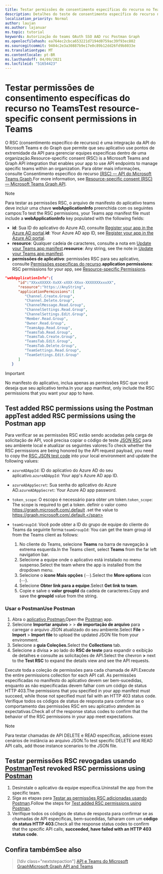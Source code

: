 ```yaml
---
title: Testar permissões de consentimento específicas do recurso no Teams
description: Detalhes do teste de consentimento específico do recurso no Teams usando Postman
localization_priority: Normal
author: laujan
ms.author: lajanuar
ms.topic: tutorial
keywords: Autorização do teams OAuth SSO AAD rsc Postman Graph
ms.openlocfilehash: ea764ec2cbca653221d7194d0759ac39f93ec802
ms.sourcegitcommit: 9404c2e3a30887b9e17e0c89b12dd26fd9b8033e
ms.translationtype: MT
ms.contentlocale: pt-BR
ms.lasthandoff: 04/09/2021
ms.locfileid: "51654423"
---
```

# <a name="test-resource-specific-consent-permissions-in-teams"></a><span data-ttu-id="828e5-104">Testar permissões de consentimento específicas do recurso no Teams</span><span class="sxs-lookup"><span data-stu-id="828e5-104">Test resource-specific consent permissions in Teams</span></span>

<span data-ttu-id="828e5-105">O RSC (consentimento específico de recursos) é uma integração da API do Microsoft Teams e do Graph que permite que seu aplicativo use pontos de extremidade da API para gerenciar equipes específicas dentro de uma organização.</span><span class="sxs-lookup"><span data-stu-id="828e5-105">Resource-specific consent (RSC) is a Microsoft Teams and Graph API integration that enables your app to use API endpoints to manage specific teams within an organization.</span></span> <span data-ttu-id="828e5-106">Para obter mais informações, consulte Consentimento específico do recurso [(RSC) — API do Microsoft Teams Graph](resource-specific-consent.md).</span><span class="sxs-lookup"><span data-stu-id="828e5-106">For more information, see [Resource-specific consent (RSC) — Microsoft Teams Graph API](resource-specific-consent.md).</span></span>

> [!NOTE]
> <span data-ttu-id="828e5-107">Para testar as permissões RSC, o arquivo de manifesto do aplicativo teams deve incluir uma chave **webApplicationInfo** preenchida com os seguintes campos:</span><span class="sxs-lookup"><span data-stu-id="828e5-107">To test the RSC permissions, your Teams app manifest file must include a **webApplicationInfo** key populated with the following fields:</span></span>
>
> - <span data-ttu-id="828e5-108">**id**: Sua ID do aplicativo do Azure AD, consulte [Register your app in the Azure AD portal](resource-specific-consent.md#register-your-app-with-microsoft-identity-platform-via-the-azure-ad-portal).</span><span class="sxs-lookup"><span data-stu-id="828e5-108">**id**: Your Azure AD app ID, see [Register your app in the Azure AD portal](resource-specific-consent.md#register-your-app-with-microsoft-identity-platform-via-the-azure-ad-portal).</span></span>
> - <span data-ttu-id="828e5-109">**resource**: Qualquer cadeia de caracteres, consulte a nota em  [Update your Teams app manifest](resource-specific-consent.md#update-your-teams-app-manifest).</span><span class="sxs-lookup"><span data-stu-id="828e5-109">**resource**: Any string, see the note in  [Update your Teams app manifest](resource-specific-consent.md#update-your-teams-app-manifest).</span></span>
> - <span data-ttu-id="828e5-110">**permissões de aplicativo**: permissões RSC para seu aplicativo, consulte [Permissões específicas do recurso](resource-specific-consent.md#resource-specific-permissions).</span><span class="sxs-lookup"><span data-stu-id="828e5-110">**application permissions**: RSC permissions for  your app, see [Resource-specific Permissions](resource-specific-consent.md#resource-specific-permissions).</span></span>

```json
"webApplicationInfo":{
      "id":"XXxxXXXXX-XxXX-xXXX-XXxx-XXXXXXXxxxXX",
      "resource":"https://AnyString",
      "applicationPermissions":[
         "Channel.Create.Group",
         "Channel.Delete.Group",
         "ChannelMessage.Read.Group",
         "ChannelSettings.Read.Group",
         "ChannelSettings.Edit.Group",
         "Member.Read.Group",
         "Owner.Read.Group",
         "TeamsApp.Read.Group",
         "TeamsTab.Read.Group",
         "TeamsTab.Create.Group",
         "TeamsTab.Edit.Group",
         "TeamsTab.Delete.Group",
         "TeamSettings.Read.Group",
         "TeamSettings.Edit.Group"
      ]
   }
```

> [!IMPORTANT]
> <span data-ttu-id="828e5-111">No manifesto do aplicativo, inclua apenas as permissões RSC que você deseja que seu aplicativo tenha.</span><span class="sxs-lookup"><span data-stu-id="828e5-111">In your app manifest, only include the RSC permissions that you want your app to have.</span></span>

## <a name="test-added-rsc-permissions-using-the-postman-app"></a><span data-ttu-id="828e5-112">Test added RSC permissions using the Postman app</span><span class="sxs-lookup"><span data-stu-id="828e5-112">Test added RSC permissions using the Postman app</span></span>

<span data-ttu-id="828e5-113">Para verificar se as permissões RSC estão sendo acodadas pela carga de solicitação de API, você precisa copiar o código de teste [JSON RSC](test-rsc-json-file.md) para seu ambiente local e atualizar os seguintes valores:</span><span class="sxs-lookup"><span data-stu-id="828e5-113">To check whether the RSC permissions are being honored by the API request payload, you need to copy the [RSC JSON test code](test-rsc-json-file.md) into your local environment and update the following values:</span></span>

* <span data-ttu-id="828e5-114">`azureADAppId`: ID do aplicativo do Azure AD do seu aplicativo.</span><span class="sxs-lookup"><span data-stu-id="828e5-114">`azureADAppId`: Your app's Azure AD app ID.</span></span>
* <span data-ttu-id="828e5-115">`azureADAppSecret`: Sua senha do aplicativo do Azure AD.</span><span class="sxs-lookup"><span data-stu-id="828e5-115">`azureADAppSecret`: Your Azure AD app password.</span></span>
* <span data-ttu-id="828e5-116">`token_scope`: O escopo é necessário para obter um token.</span><span class="sxs-lookup"><span data-stu-id="828e5-116">`token_scope`: The scope is required to get a token.</span></span> <span data-ttu-id="828e5-117">definir o valor como https://graph.microsoft.com/.default .</span><span class="sxs-lookup"><span data-stu-id="828e5-117">set the value to https://graph.microsoft.com/.default.</span></span>
* <span data-ttu-id="828e5-118">`teamGroupId`: Você pode obter a ID do grupo de equipe do cliente do Teams da seguinte forma:</span><span class="sxs-lookup"><span data-stu-id="828e5-118">`teamGroupId`: You can get the team group id from the Teams client as follows:</span></span>

    1. <span data-ttu-id="828e5-119">No cliente do Teams, selecione **Teams** na barra de navegação à extrema esquerda.</span><span class="sxs-lookup"><span data-stu-id="828e5-119">In the Teams client, select **Teams** from the far left navigation bar.</span></span>
    2. <span data-ttu-id="828e5-120">Selecione a equipe onde o aplicativo está instalado no menu suspenso.</span><span class="sxs-lookup"><span data-stu-id="828e5-120">Select the team where the app is installed from the dropdown menu.</span></span>
    3. <span data-ttu-id="828e5-121">Selecione o **ícone Mais opções** (&#8943;).</span><span class="sxs-lookup"><span data-stu-id="828e5-121">Select the **More options** icon (&#8943;).</span></span>
    4. <span data-ttu-id="828e5-122">Selecione **Obter link para a equipe**.</span><span class="sxs-lookup"><span data-stu-id="828e5-122">Select **Get link to team**.</span></span> 
    5. <span data-ttu-id="828e5-123">Copie e salve o **valor groupId** da cadeia de caracteres.</span><span class="sxs-lookup"><span data-stu-id="828e5-123">Copy and save the **groupId** value from the string.</span></span>

### <a name="use-postman"></a><span data-ttu-id="828e5-124">Usar o Postman</span><span class="sxs-lookup"><span data-stu-id="828e5-124">Use Postman</span></span>

1. <span data-ttu-id="828e5-125">Abra o [aplicativo Postman.](https://www.postman.com)</span><span class="sxs-lookup"><span data-stu-id="828e5-125">Open the [Postman](https://www.postman.com) app.</span></span>
2. <span data-ttu-id="828e5-126">Selecione **Importar arquivo**  >    >  **de importação de arquivo** para carregar o arquivo JSON atualizado do seu ambiente.</span><span class="sxs-lookup"><span data-stu-id="828e5-126">Select **File** > **Import** > **Import file** to upload the updated JSON file from your environment.</span></span>  
3. <span data-ttu-id="828e5-127">Selecione a **guia Coleções.**</span><span class="sxs-lookup"><span data-stu-id="828e5-127">Select the **Collections** tab.</span></span> 
4. <span data-ttu-id="828e5-128">Selecione a divisa **>** ao lado do **RSC de teste** para expandir o exibição de detalhes e consulte as solicitações de API.</span><span class="sxs-lookup"><span data-stu-id="828e5-128">Select the chevron **>** next to the **Test RSC** to expand the details view and see the API requests.</span></span>

<span data-ttu-id="828e5-129">Execute toda a coleção de permissões para cada chamada de API.</span><span class="sxs-lookup"><span data-stu-id="828e5-129">Execute the entire permissions collection for each API call.</span></span> <span data-ttu-id="828e5-130">As permissões especificadas no manifesto do aplicativo devem ser bem-sucedidas, enquanto as não especificadas devem falhar com um código de status HTTP 403.</span><span class="sxs-lookup"><span data-stu-id="828e5-130">The permissions that you specified in your app manifest must succeed, while those not specified must fail with an HTTP 403 status code.</span></span> <span data-ttu-id="828e5-131">Verifique todos os códigos de status de resposta para confirmar se o comportamento das permissões RSC em seu aplicativo atendem às expectativas.</span><span class="sxs-lookup"><span data-stu-id="828e5-131">Check all of the response status codes to confirm that the behavior of the RSC permissions in your app meet expectations.</span></span>

> [!NOTE]
> <span data-ttu-id="828e5-132">Para testar chamadas de API DELETE e READ específicas, adicione esses cenários de instância ao arquivo JSON.</span><span class="sxs-lookup"><span data-stu-id="828e5-132">To test specific DELETE and READ API calls, add those instance scenarios to the JSON file.</span></span>

## <a name="test-revoked-rsc-permissions-using-postman"></a><span data-ttu-id="828e5-133">Testar permissões RSC revogadas usando [Postman](https://www.postman.com/)</span><span class="sxs-lookup"><span data-stu-id="828e5-133">Test revoked RSC permissions using [Postman](https://www.postman.com/)</span></span>

1. <span data-ttu-id="828e5-134">Desinstale o aplicativo da equipe específica.</span><span class="sxs-lookup"><span data-stu-id="828e5-134">Uninstall the app from the specific team.</span></span>
2. <span data-ttu-id="828e5-135">Siga as etapas para [Testar as permissões RSC adicionadas usando Postman](#test-added-rsc-permissions-using-the-postman-app).</span><span class="sxs-lookup"><span data-stu-id="828e5-135">Follow the steps for [Test added RSC permissions using Postman](#test-added-rsc-permissions-using-the-postman-app).</span></span>
3. <span data-ttu-id="828e5-136">Verifique todos os códigos de status de resposta para confirmar se as chamadas de API específicas, bem-sucedidas, falharam com um **código de status HTTP 403**.</span><span class="sxs-lookup"><span data-stu-id="828e5-136">Check all the response status codes to confirm that the specific API calls, **succeeded, have failed with an HTTP 403 status code**.</span></span>

## <a name="see-also"></a><span data-ttu-id="828e5-137">Confira também</span><span class="sxs-lookup"><span data-stu-id="828e5-137">See also</span></span>

> [!div class="nextstepaction"]
> [<span data-ttu-id="828e5-138">API e Teams do Microsoft Graph</span><span class="sxs-lookup"><span data-stu-id="828e5-138">Microsoft Graph API and Teams</span></span>](/graph/api/resources/teams-api-overview?view=graph-rest-1.0&preserve-view=true)

